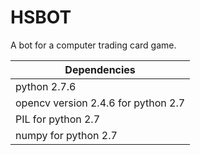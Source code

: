 HSBOT
=====

A bot for a computer trading card game.

|Dependencies                       |
|-----------------------------------|
|python 2.7.6                       |
|opencv version 2.4.6 for python 2.7|
|PIL for python 2.7                 |
|numpy for python 2.7               |
